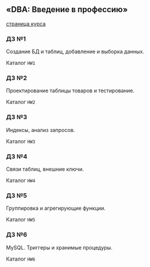 ## «DBA: Введение в профессию»
[страница курса](http://pr-of-it.ru/courses/dba-start.html)
### Д3 №1
Создание БД и таблиц, добавление и выборка данных.

Каталог `HW1`
### Д3 №2
Проектирование таблицы товаров и тестирование.

Каталог `HW2`
### Д3 №3
Индексы, анализ запросов.

Каталог `HW3`
### Д3 №4
Связи таблиц, внешние ключи.

Каталог `HW4`
### Д3 №5
Группировка и агрегирующие функции.

Каталог `HW5`
### Д3 №6
MySQL. Триггеры и хранимые процедуры.

Каталог `HW6`